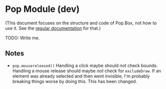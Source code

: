 # Pop Module (dev)

(This document focuses on the structure and code of Pop.Box, not how to use it.
 See the [regular documentation][1] for that.)

TODO: Write me.

## Notes

- `pop.mousereleased()` Handling a click maybe should *not* check bounds.
  Handling a mouse release should maybe *not* check for `excludeDraw`. If an
  element was already selected and then went invisible, I'm probably breaking
  things worse by doing this. This has been changed.

[1]: ../Pop.md
